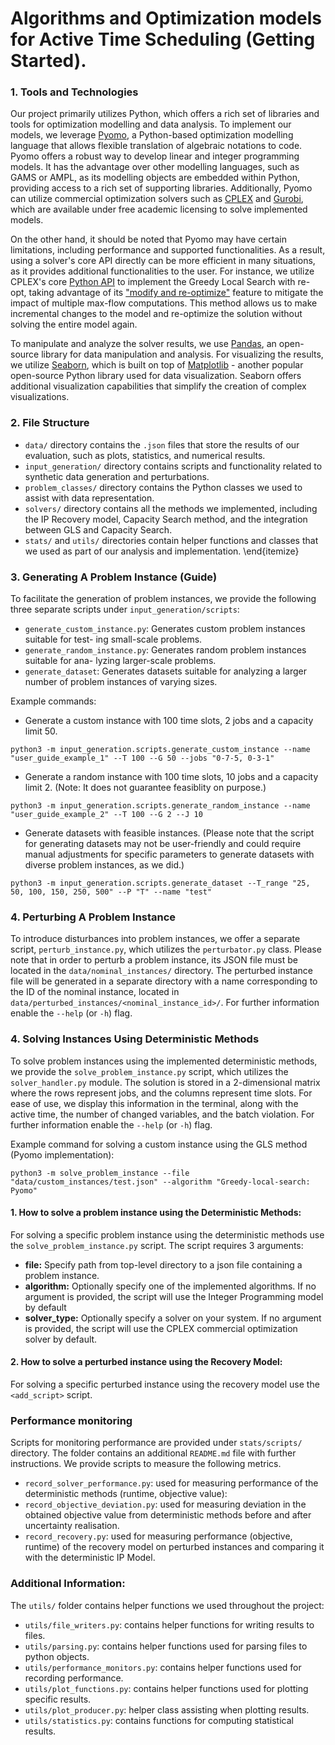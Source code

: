 # Algorithms and Optimization models for Active Time Scheduling (Getting Started).
### 1. Tools and Technologies
Our project primarily utilizes Python, which offers a rich set of libraries and tools for optimization modelling and data analysis. To implement our models, we leverage [Pyomo](https://pyomo.readthedocs.io/en/stable/), a Python-based optimization modelling language that allows flexible translation of algebraic notations to code. Pyomo offers a robust way to develop linear and integer programming models. It has the advantage over other modelling languages, such as GAMS or AMPL, as its modelling objects are embedded within Python, providing access to a rich set of supporting libraries. Additionally, Pyomo can utilize commercial optimization solvers such as [CPLEX](https://www.ibm.com/docs/en/icos/12.8.0.0?topic=cplex-users-manual) and [Gurobi](https://www.gurobi.com/documentation/10.0/refman/index.html), which are available under free academic licensing to solve implemented models.

On the other hand, it should be noted that Pyomo may have certain limitations, including performance and supported functionalities. As a result, using a solver's core API directly can be more efficient in many situations, as it provides additional functionalities to the user. For instance, we utilize CPLEX's core [Python API](https://home.engineering.iastate.edu/~jdm/ee458/CPLEX-UsersManual2015.pdf) to implement the Greedy Local Search with re-opt, taking advantage of its ["modify and re-optimize"](https://www.ibm.com/docs/en/icos/12.9.0?topic=tutorial-modifying-re-optimizing) feature to mitigate the impact of multiple max-flow computations. This method allows us to make incremental changes to the model and re-optimize the solution without solving the entire model again.

To manipulate and analyze the solver results, we use [Pandas](https://pandas.pydata.org/docs/), an open-source library for data manipulation and analysis. For visualizing the results, we utilize [Seaborn](https://seaborn.pydata.org), which is built on top of [Matplotlib](https://matplotlib.org) - another popular open-source Python library used for data visualization. Seaborn offers additional visualization capabilities that simplify the creation of complex visualizations.

### 2. File Structure
- `data/` directory contains the `.json` files that store the results of our evaluation, such as plots, statistics, and numerical results.
- `input_generation/` directory contains scripts and functionality related to synthetic data generation and perturbations.
- `problem_classes/` directory contains the Python classes we used to assist with data representation.
- `solvers/` directory contains all the methods we implemented, including the IP Recovery model, Capacity Search method, and the integration between GLS and Capacity Search.
- `stats/` and `utils/` directories contain helper functions and classes that we used as part of our analysis and implementation.
\end{itemize}

### 3. Generating A Problem Instance (Guide)
To facilitate the generation of problem instances, we provide the following three separate scripts under `input_generation/scripts`:
- `generate_custom_instance.py`: Generates custom problem instances suitable for test- ing small-scale problems.
- `generate_random_instance.py`: Generates random problem instances suitable for ana- lyzing larger-scale problems.
- `generate_dataset`: Generates datasets suitable for analyzing a larger number of problem instances of varying sizes.

Example commands:
- Generate a custom instance with 100 time slots, 2 jobs and a capacity limit 50. 
```
python3 -m input_generation.scripts.generate_custom_instance --name "user_guide_example_1" --T 100 --G 50 --jobs "0-7-5, 0-3-1"

```
- Generate a random instance with 100 time slots, 10 jobs and a capacity limit 2. (Note: It does not guarantee feasiblity on purpose.)
```
python3 -m input_generation.scripts.generate_random_instance --name "user_guide_example_2" --T 100 --G 2 --J 10

```
- Generate datasets with feasible instances. (Please note that the script for generating datasets may not be user-friendly and could require manual adjustments for specific parameters to generate datasets with diverse problem instances, as we did.)
```
python3 -m input_generation.scripts.generate_dataset --T_range "25, 50, 100, 150, 250, 500" --P "T" --name "test"
```

### 4. Perturbing A Problem Instance
To introduce disturbances into problem instances, we offer a separate script, `perturb_instance.py`, which utilizes the `perturbator.py` class. Please note that in order to perturb a problem instance, its JSON file must be located in the `data/nominal_instances/` directory. The perturbed instance file will be generated in a separate directory with a name corresponding to the ID of the nominal instance, located in `data/perturbed_instances/<nominal_instance_id>/`. For further information enable the `--help` (or `-h`) flag. 


### 4. Solving Instances Using Deterministic Methods
To solve problem instances using the implemented deterministic methods, we provide the `solve_problem_instance.py` script, which utilizes the `solver_handler.py` module. The solution is stored in a 2-dimensional matrix where the rows represent jobs, and the columns represent time slots. For ease of use, we display this information in the terminal, along with the active time, the number of changed variables, and the batch violation. For further information enable the `--help` (or `-h`) flag. 

Example command for solving a custom instance using the GLS method (Pyomo implementation):
```
python3 -m solve_problem_instance --file "data/custom_instances/test.json" --algorithm "Greedy-local-search: Pyomo"
```
#### 1. How to solve a problem instance using the Deterministic Methods:
For solving a specific problem instance using the deterministic methods use the `solve_problem_instance.py` script. The script requires 3 arguments:
 - **file:** Specify path from top-level directory to a json file containing a problem instance.
 - **algorithm:** Optionally specify one of the implemented algorithms. If no argument is provided, the script will use the Integer Programming model by default
 - **solver_type:** Optionally specify a solver on your system. If no argument is provided, the script will use the CPLEX commercial optimization solver by default.

#### 2. How to solve a perturbed instance using the Recovery Model:
For solving a specific perturbed instance using the recovery model use the `<add_script>` script. 


### Performance monitoring
Scripts for monitoring performance are provided under `stats/scripts/` directory. The folder contains an additional `README.md` file with further instructions. We provide scripts to measure the following metrics.
- `record_solver_performance.py`: used for measuring performance of the deterministic methods (runtime, objective value):
- `record_objective_deviation.py`: used for measuring deviation in the obtained objective value from deterministic methods before and after uncertainty realisation.
- `record_recovery.py`: used for measuring performance (objective, runtime) of the recovery model on perturbed instances and comparing it with the deterministic IP Model.

### Additional Information:
The `utils/` folder contains helper functions we used throughout the project:
- `utils/file_writers.py`: contains helper functions for writing results to files.
- `utils/parsing.py`: contains helper functions used for parsing files to python objects.
- `utils/performance_monitors.py`: contains helper functions used for recording performance.
- `utils/plot_functions.py`: contains helper functions used for plotting specific results.
- `utils/plot_producer.py`: helper class assisting when plotting results. 
- `utils/statistics.py`: contains functions for computing statistical results.
